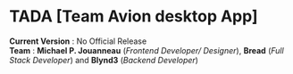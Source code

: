 # TADA [Team Avion desktop App]
**Current Version** : No Official Release
<br/>
**Team** : **Michael P. Jouanneau** (*Frontend Developer/ Designer*), **Bread** (*Full Stack Developer*) and **Blynd3** (*Backend Developer*)
